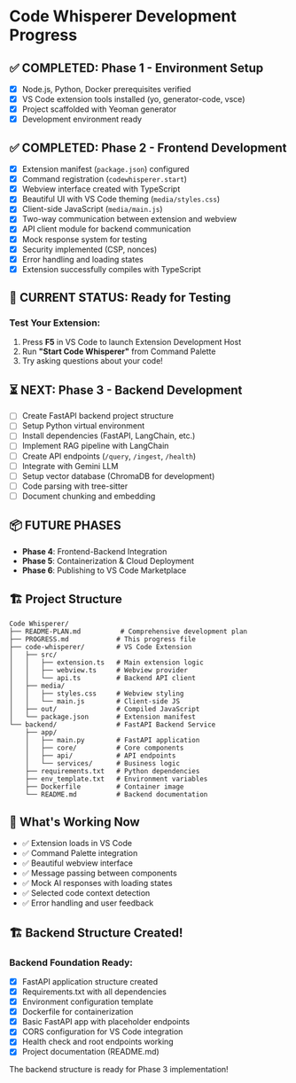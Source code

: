 # Code Whisperer Development Progress

## ✅ **COMPLETED: Phase 1 - Environment Setup**
- [x] Node.js, Python, Docker prerequisites verified
- [x] VS Code extension tools installed (yo, generator-code, vsce)
- [x] Project scaffolded with Yeoman generator
- [x] Development environment ready

## ✅ **COMPLETED: Phase 2 - Frontend Development**
- [x] Extension manifest (`package.json`) configured
- [x] Command registration (`codewhisperer.start`)
- [x] Webview interface created with TypeScript
- [x] Beautiful UI with VS Code theming (`media/styles.css`)
- [x] Client-side JavaScript (`media/main.js`)
- [x] Two-way communication between extension and webview
- [x] API client module for backend communication
- [x] Mock response system for testing
- [x] Security implemented (CSP, nonces)
- [x] Error handling and loading states
- [x] Extension successfully compiles with TypeScript

## 🎯 **CURRENT STATUS: Ready for Testing**

### Test Your Extension:
1. Press **F5** in VS Code to launch Extension Development Host
2. Run **"Start Code Whisperer"** from Command Palette
3. Try asking questions about your code!

## ⏳ **NEXT: Phase 3 - Backend Development**
- [ ] Create FastAPI backend project structure
- [ ] Setup Python virtual environment
- [ ] Install dependencies (FastAPI, LangChain, etc.)
- [ ] Implement RAG pipeline with LangChain
- [ ] Create API endpoints (`/query`, `/ingest`, `/health`)
- [ ] Integrate with Gemini LLM
- [ ] Setup vector database (ChromaDB for development)
- [ ] Code parsing with tree-sitter
- [ ] Document chunking and embedding

## 📦 **FUTURE PHASES**
- **Phase 4**: Frontend-Backend Integration
- **Phase 5**: Containerization & Cloud Deployment  
- **Phase 6**: Publishing to VS Code Marketplace

## 🏗️ **Project Structure**
```
Code Whisperer/
├── README-PLAN.md          # Comprehensive development plan
├── PROGRESS.md            # This progress file
├── code-whisperer/        # VS Code Extension
│   ├── src/
│   │   ├── extension.ts   # Main extension logic
│   │   ├── webview.ts     # Webview provider
│   │   └── api.ts         # Backend API client
│   ├── media/
│   │   ├── styles.css     # Webview styling
│   │   └── main.js        # Client-side JS
│   ├── out/               # Compiled JavaScript
│   └── package.json       # Extension manifest
└── backend/               # FastAPI Backend Service
    ├── app/
    │   ├── main.py        # FastAPI application
    │   ├── core/          # Core components
    │   ├── api/           # API endpoints
    │   └── services/      # Business logic
    ├── requirements.txt   # Python dependencies
    ├── env_template.txt   # Environment variables
    ├── Dockerfile         # Container image
    └── README.md          # Backend documentation
```

## 🎉 **What's Working Now**
- ✅ Extension loads in VS Code
- ✅ Command Palette integration
- ✅ Beautiful webview interface
- ✅ Message passing between components
- ✅ Mock AI responses with loading states
- ✅ Selected code context detection
- ✅ Error handling and user feedback

## 🏗️ **Backend Structure Created!**

### Backend Foundation Ready:
- [x] FastAPI application structure created
- [x] Requirements.txt with all dependencies
- [x] Environment configuration template
- [x] Dockerfile for containerization
- [x] Basic FastAPI app with placeholder endpoints
- [x] CORS configuration for VS Code integration
- [x] Health check and root endpoints working
- [x] Project documentation (README.md)

The backend structure is ready for Phase 3 implementation! 